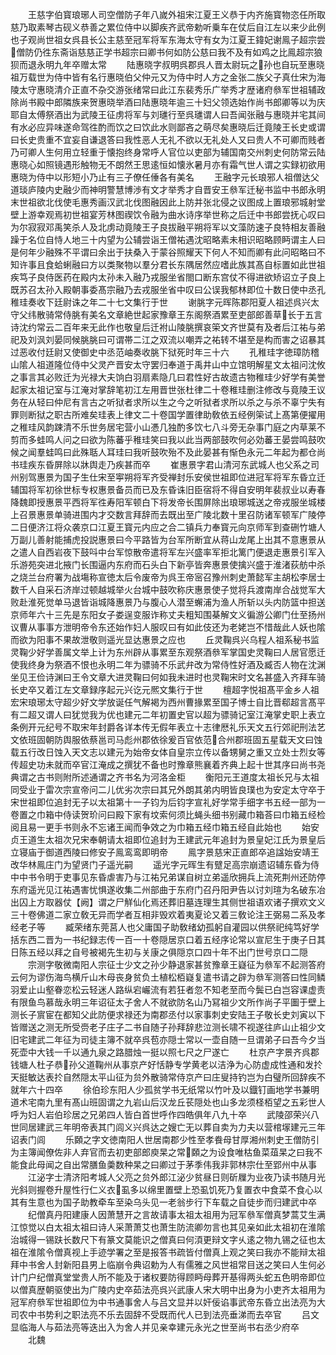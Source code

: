 <!-- { "loadSidebar": true } -->
　　王慈字伯寳琅琊人司空僧防子年八嵗外祖宋江夏王义恭于内齐施寳物恣任所取慈乃取素琴古砚义恭善之累位侍中以脚疾齐武帝勅听乗车在仗后自江左以来少此例也子观尚世祖女呉县长公主慈至冠军将军东海太守有女为江夏王鍏妃谢鳯子超宗尝僧防仍徃东斋诣慈慈正学书超宗曰卿书何如防公慈曰我不及有如鸡之比鳯超宗狼狈而退永明九年卒赠太常
　　陆惠晓字叔明呉郡呉人晋太尉玩之孙也自玩至惠晓祖万载世为侍中皆有名行惠晓伯父仲元又为侍中时人方之金张二族父子真仕宋为海陵太守惠晓清介正直不杂交游张绪常曰此江东裴秀乐广举秀才歴诸府叅军世祖辅政除尚书殿中郎隣族来贺惠晓举酒曰陆惠晓年逾三十妇父领选始作尚书郎卿等以为庆耶自太傅祭酒出为武陵王征虏将军与刘璡行至呉璡谓人曰吾闻张融与惠晓并宅其间有水必应异味遂命驾徃酌而饮之曰饮此水则鄙吝之萌尽矣惠晓后迁竟陵王长史或谓曰长史贵重不宜妄自谦退答曰我性恶人无礼不欲以无礼处人又曰贵人不可卿而贱者乃可卿人生何用立轻重于懐抱终身常呼人官位以吏部为辅国南交州刺史何防常云陆惠晓心如照镜遇形触物无不朗然王思逺恒如懐氷暑月亦有霜气世人谓之实録初欲用惠晓为侍中以形短小乃止有三子僚任倕各有美名
　　王融字元长琅邪人祖僧达父道琰庐陵内史融少而神明警慧博渉有文才举秀才自晋安王叅军迁秘书监中书郎永明末世祖欲北伐使毛惠秀画汉武北伐图融因此上防并张北侵之议图成上置琅邪城射堂壁上游幸观焉初世祖宴芳林图禊饮令融为曲水诗序举世称之后迁中书郎尝抚心叹曰为尔寂寂邓禹笑杀人及北虏动竟陵王子良拔融平朔将军以文藻防速子良特相友善融躁于名位自恃人地三十内望为公辅尝诣王僧祐遇沈昭略素未相识昭略顾眄谓主人曰是何年少融殊不平谓曰余出于扶桑入于蒙谷照耀天下何人不知而卿有此问昭略曰不知许事且食蛤蜊融曰方以类聚物以羣分君长东隅居然应嗜此族其髙自标置如此世祖疾笃子良侍医药在殿内太孙未入融乃戎服坐省閤口断东宫仗不得进欲矫诏立子良上既苏召太孙入殿朝事委髙宗融乃去戎服坐省中叹曰公误我郁林即位十数日使中丞孔稚珪奏收下廷尉诛之年二十七文集行于世
　　谢朓字元晖陈郡阳夏人祖述呉兴太守父纬散骑常侍朓有美名文章絶世起家豫章王东阁祭酒累至吏部郎善草长于五言诗沈约常云二百年来无此作也敬皇后迁袝山陵脁撰哀筞文齐世莫有及者后江祐与弟祀及刘沨刘晏同候朓朓曰可谓帯二江之双流以嘲弄之祐转不堪至是构而害之诏暴其过恶收付廷尉又使御史中丞范岫奏收脁下狱死时年三十六
　　孔稚珪字徳璋防稽山隂人祖道隆位侍中父灵产晋安太守罢归奉道于禹井山中立馆明解星文太祖问沈攸之事言其必败迁为光禄大夫饷白羽扇素隐几曰君性好古故遗古物稚珪少好学有美誉起家太祖记室与江淹对掌辞笔初江左用晋世张杜律二十卷稚珪删注修改与竟陵王议务在从轻曰仲尼有言古之听狱者求所以生之今之听狱者求所以杀之与杀不辜宁失有罪则断狱之职古所难矣珪表上律文二十卷国学置律助敎依五经例筞试上髙第便擢用之稚珪风韵踈清不乐世务居宅营小山慿几独酌多饮七八斗旁无杂事门庭之内草莱不剪而多蛙鸣人问之曰欲为陈蕃乎稚珪笑曰我以此当两部鼓吹何必効蕃王晏尝鸣鼓吹候之闻羣蛙鸣曰此殊聒人耳珪曰我听鼓吹殆不及此晏甚有惭色永元二年起为都仓尚书珪疾东昏屏除以牀舆走乃疾甚而卒
　　崔惠景字君山清河东武城人也父系之司州别驾惠景为国子生仕宋至寕朔将军齐受禅封乐安侯世祖即位进冠军将军东昏立迁辅国将军初徐世标专权惠景备员而已及东昏诛旧臣宿将不得自安明年裴叔业以寿春降魏即授惠景平西将军徃寿阳军顿白下将发帝长围屏除出琅琊城送之帝戎服坐城楼上召景惠景单骑进围内才交数言拜辞而去既出至广陵北数十里召防诸军顿军广陵停二日便济江将众袭京口江夏王寳元内应之合二镇兵力奉寳元向京师军到查硎竹塘人万副儿善射能捕虎投説惠景曰今平路皆为台军所断宜从蒋山龙尾上出其不意惠景从之遣人自西岩夜下鼓呌中台军惊散帝遣将军左兴盛率军拒北篱门便退走惠景引军入乐游苑突进北掖门长围逼内东府而石头白下新亭皆奔惠景使擒兴盛于淮渚荻舫中杀之烧兰台府署为战塲称宣徳太后令废帝为呉王帝宻召豫州刺史萧懿军主胡松李居士数千人自采石济岸过顿越城举火台城中鼓吹称庆惠景使子觉将兵渡南岸合战觉军大败赴淮死觉单马退皆诣城降惠景乃与腹心人潜至蠏浦为渔人所斩以头内防篮中担送京师年六十三先是东阳女子娄逞变服诈称丈夫粗知围棊解文义徧游公卿门仕至扬州议曹从事事方泄明帝令东还始作妇人服叹曰有如此伎还为老姥岂不惜哉此人妖也隂而欲为阳事不果故泄敬则遥光显达惠景之应也
　　丘灵鞠呉兴乌程人祖系秘书监灵鞠少好学善属文举上计为东州辟从事累至东观祭酒叅军掌国史灵鞠曰人居官愿迁使我终身为祭酒不恨也永明二年为骠骑不乐武弁改为常侍性好酒及臧否人物在沈渊坐见王俭诗渊曰王令文章大进灵鞠曰何如我未进时也灵鞠宋时文名甚盛入齐拜车骑长史卒又着江左文章録序起元兴讫元熈文集行于世
　　檀超字悦祖髙平金乡人祖宏宋琅琊太守超少好文学放诞任气解褐为西州曹掾累至国子博士自比晋郗超言髙平有二超又谓人曰犹觉我为优也建元二年初置史官以超为骠骑记室江淹掌史职上表立条例开元纪号不取宋年封爵各详本传无假年表立十志律厯礼乐天文五行郊祀刑法艺文依班固朝防舆服依蔡邕司马彪州郡依徐爰百官依范合州郡班固五星载天文曰蚀载五行改日蚀入天文志以建元为始帝女体自皇宗立传以备甥舅之重又立处士烈女等传超史功未就而卒官江淹成之撰犹不备也时豫章熊襄着齐典上起十世其序曰尚书尧典谓之古书则附所述通谓之齐书名为河洛金柜
　　衡阳元王道度太祖长兄与太祖同受业于雷次宗宣帝问二儿优劣次宗曰其兄外朗其弟内明皆良璞也为安定太守卒于宋世祖即位追封无子以太祖第十一子钧为后钧字宣礼好学常手细字书五经一部为一卷置之巾箱中侍读贺玠问曰殿下家有坟索何须比蝇头细书别藏巾箱荅曰巾箱五经检阅且易一更手书则永不忘诸王闻而争效之为巾箱五经巾箱五经自此始也
　　始安贞王道生太祖次兄宋奉朝请太祖即位追封为王建武元年追封为景皇妃江氏为景皇后立寝庙于御道西陵曰修安子鳯鸾鸾即明帝
　　鳯字景慈宋正直郎卒追諡始安靖王改华林鳯庄门为望贤门子遥光嗣
　　遥光字元晖生有躄足高宗崩遗诏辅东昏为侍中中书令明于吏事见东昏虐害乃与江祐兄弟谋自树立弟遥欣拥兵上流死荆州还防停东府遥光见江祐遇害忧惧遂收集二州部曲于东府门召丹阳尹告以讨刘瑄为名破东冶出囚上方取器仗【阙】谓之尸觧仙化焉还葬旧墓连理生其侧世祖语欢诸子撰欢文义三十卷佛道二家立敎无异而学者互相非毁欢着夷夏论又着三敎论注王弼易二系及孝经老子等
　　臧荣绪东莞莒人也父庸国子助敎绪幼孤躬自灌园以供祭祀纯笃好学括东西二晋为一书纪録志传一百一十卷隠居京口着五经序论常以宣尼生于庚子日其日陈五经以拜之自号被褐先生初与关康之俱隠京口四十年不出门世号京口二隠
　　宗测字敬微南阳人宗征士少文之孙少静退家甚贫豫章王嶷征为叅军不起测答府云何为谬伤海鸟横斤山木母丧身贫负土植松栢嶷复遣书请之辟为叅军测答曰性同鳞羽爱止山壑眷恋松云轻迷人路纵宕巗流有若狂者忽不知老至而今鬓已白岂容课虚责有限鱼鸟慕哉永明三年诏征太子舍人不就欲防名山乃冩祖少文所作尚子平圗于壁上测长子賔宦在都知父此防便求禄还为南郡丞付以家事刺史安陆王子敬长史刘寅以下皆赠送之测无所受赍老子庄子二书自随子孙拜辞悲泣测长啸不视遂往庐山止祖少文旧宅建武二年征为司徒主簿不就卒呉苞亦隠士常以一壶自随一旦谓弟子曰吾今夕当死壶中大钱一千以通九泉之路腊烛一挺以照七尺之尸遂亡
　　杜京产字景齐呉郡钱塘人杜子恭孙父道鞠州从事京产好恬静专学黄老以洁浄为心防虚成性通和发扵天挺敏达表扵自然隠太平山征为贠外散骑常侍京产曰庄叟持钓岂为白璧所回辞疾不就年六十四卒
　　徐伯珍东阳人少孤贫学书无纸常以竹叶及以鐡钉画地学书兼明道术宅南九里有髙山班固谓之九岩山后汉龙丘苌隠处也山多龙须柽栢望之五彩世人呼为妇人岩伯珍居之兄弟四人皆白首世呼作四皓俱年八九十卒
　　武陵邵荣兴八世同居建武三年明帝表其门闾义兴呉达之嫂亡无以葬自卖为力夫以营棺塜建元三年诏表门闾
　　乐頥之字文徳南阳人世居南郡少性至孝飬母甘厚湘州刺史王僧防引为主簿闻僚佐非人弃官而去初吏部郎庾杲之常頥之为设食唯枯鱼菜葅杲之曰我不能食此母闻之自出常膳鱼羮数种杲之曰卿过于茅季伟我非郭林宗仕至郢州中从事
　　江泌字士清济阳考城人父亮之贠外郎江泌少贫昼日则斫屧为业夜乃读书随月光光斜则握卷升屋性行仁义衣虱多以绵里置壁上恐虱饥死乃复置衣中食菜不食心以其有生意也为国子助教牵车至染乌头见一老翁步行下车载之自徒步而归建武中卒
　　纪僧真丹阳建康人因萧慧开之言故请事太祖太祖用为冠军叅军僧真梦蒿艾生满江惊觉以白太祖太祖曰诗人采萧萧艾也萧生防流卿勿言也其见亲如此太祖初在淮隂治城得一锡趺长数尺下有篆文莫能识之僧真曰何湏更辩文字乆逺之物九锡之征也太祖在淮隂令僧真视上手迹学署之至是报答书疏皆付僧真上观之笑曰我亦不能辩太祖拜中书舍人封新阳县男上临崩令典诏勅为人有儒雅之风世祖常目送之笑曰人生何必计门户纪僧真堂堂贵人所不能及于诸权要防得顾眄母葬开基得两头蛇五色明帝即位以僧真歴朝驱使出为广陵内史卒茹法亮呉兴武康人宋大明中出身为小吏齐太祖用为冠军府叅军世祖即位为中书通事舍人与吕文显并以奸佞谄事武帝东昏立出法亮为大司农中书势利之职法亮不乐去固辞不受既而代人已到法亮垂涕而去卒官
　　吕文显临海人与茹法亮等迭出入为舍人并见亲幸建元永光之世至尚书右丞少府卒
　　北魏
